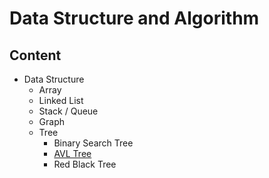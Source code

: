 # Data Structure and Algorithm

## Content
- Data Structure
    - Array
    - Linked List
    - Stack / Queue
    - Graph
    - Tree
        - Binary Search Tree
        - [AVL Tree](https://github.com/udittyagi/DSA/blob/DS_Trees/dataStructures/tree/AVLTree/Readme.md)
        - Red Black Tree
